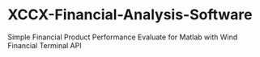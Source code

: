 # XCCX-Financial-Analysis-Software
Simple Financial Product Performance Evaluate for Matlab with Wind Financial Terminal API
